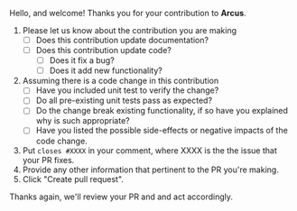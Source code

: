 Hello, and welcome! Thanks you for your contribution to **Arcus**.

1. Please let us know about the contribution you are making
   - [ ] Does this contribution update documentation?
   - [ ] Does this contribution update code?
      - [ ] Does it fix a bug?
      - [ ] Does it add new functionality?      

1. Assuming there is a code change in this contribution
   - [ ] Have you included unit test to verify the change?
   - [ ] Do all pre-existing unit tests pass as expected?
   - [ ] Do the change break existing functionality, if so have you explained why is such appropriate?
   - [ ] Have you listed the possible side-effects or negative impacts of the code change.

1. Put `closes #XXXX` in your comment, where XXXX is the the issue that your PR fixes.
1. Provide any other information that pertinent to the PR you're making. 
1. Click "Create pull request".

Thanks again, we'll review your PR and and act accordingly.
